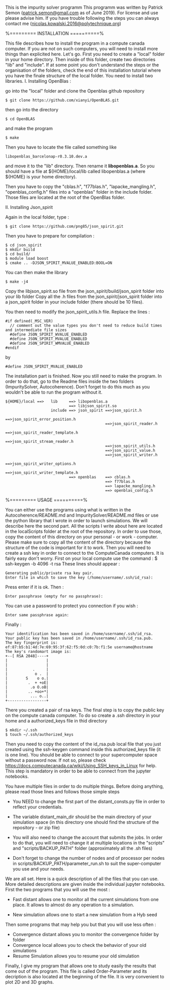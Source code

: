 This is the impurity solver programm
This programm was written by Patrick Semon (patrick.semon@gmail.com as of June 2019).
For license and use please advise him.
If you have trouble following the steps you can always contact me (nicolas.kowalski.2016@polytechnique.org) 

%========= INSTALLATION ==========%

This file describes how to install the program in a compute canada computer. If you are not on such computers, you will need to install more things than explicited here.
Let's go.
First you need to create a "local" folder in your home directory. Then inside of this folder, create two directories "lib" and "include".
If at some point you don't understand the steps or the organisation of the folders, check the end of this installation tutorial where you have the finale structure of the local folder.
You need to install two libraries.
I. Installing OpenBlas : 

go into the "local" folder and clone the Openblas github repository

	$ git clone https://github.com/xianyi/OpenBLAS.git

then go into the directory 

	$ cd OpenBLAS
	
and make the program

	$ make

Then you have to locate the file called something like 

	libopenblas_barcelonap-r0.3.10.dev.a 

and move it to the "lib" directory. Then rename it **libopenblas.a**.
So you should have a file at ${HOME}/local/lib called libopenblas.a (where ${HOME} is your home directory).

Then you have to copy the "cblas.h", "f77blas.h", "lapacke_mangling.h", "openblas_config.h" files into a "openblas" folder in the include folder.
Those files are located at the root of the OpenBlas folder.

II. Installing Json_spirit

Again in the local folder, type :

	$ git clone https://github.com/png85/json_spirit.git

Then you have to prepare for compilation : 

	$ cd json_spirit
	$ mkdir build
	$ cd build/
	$ module load boost
	$ cmake .. -DJSON_SPIRIT_MVALUE_ENABLED:BOOL=ON

You can then make the library

	$ make -j4

Copy the libjson_spirit.so file from the json_spirit/build/json_spirit folder into your lib folder
Copy all the .h files from the json_spirit/json_spirit folder into a json_spirit folder in your include folder (there should be 10 files).

You then need to modify the json_spirit_utils.h file. Replace the lines : 
	
	#if defined(_MSC_VER)
	  // comment out the value types you don't need to reduce build times and intermediate file sizes
	  #define JSON_SPIRIT_WVALUE_ENABLED
	  #define JSON_SPIRIT_MVALUE_ENABLED
	  #define JSON_SPIRIT_WMVALUE_ENABLED
	#endif

by 

	#define JSON_SPIRIT_MVALUE_ENABLED

The installation part is finished. Now you still need to make the program. In order to do that, go to the Readme files inside the two folders (ImpuritySolver, Autocoherence). Don't forget to do this much as you wouldn't be able to run the program without it.

	${HOME}/local ==>	lib 	==> libopenblas.a
								==>	libjson_spirit.so
						include ==> json_spirit ==>json_spirit.h
												==>json_spirit_error_position.h
												==>json_spirit_reader.h
												==>json_spirit_reader_template.h
												==>json_spirit_stream_reader.h
												==>json_spirit_utils.h
												==>json_spirit_value.h
												==>json_spirit_writer.h
												==>json_spirit_writer_options.h
												==>json_spirit_writer_template.h
								==> openblas 	==>	cblas.h
												==> f77blas.h 
												==> lapacke_mangling.h
												==> openblas_config.h

%========= USAGE ==========%

You can either use the programs using what is written in the Autocoherence/README.md and ImpuritySolver/README.md files or use the python library that I wrote in order to launch simulations. 
We will describe here the second part. 
All the scripts I write about here are located in the localScripts folder at the root of the repository. In order to use those, copy the content of this directory on your personal - or work - computer. Please make sure to copy all the content of the directory because the structure of the code is important for it to work.
Then you will need to create a ssh key in order to connect to the ComputeCanada computers. It is fairly easy don't worry.
First on your local compute use the command : 
$ ssh-keygen -b 4096 -t rsa
These lines should appear : 

	Generating public/private rsa key pair.
	Enter file in which to save the key (/home/username/.ssh/id_rsa):

Press enter if it is ok. Then :

	Enter passphrase (empty for no passphrase):

You can use a password to protect you connection if you wish : 

	Enter same passphrase again:

Finally : 

	Your identification has been saved in /home/username/.ssh/id_rsa.
	Your public key has been saved in /home/username/.ssh/id_rsa.pub.
	The key fingerprint is:
	ef:87:b5:b1:4d:7e:69:95:3f:62:f5:0d:c0:7b:f1:5e username@hostname
	The key's randomart image is:
	+--[ RSA 2048]----+
	|                 |
	|                 |
	|           .     |
	|            o .  |
	|        S    o o.|
	|         .  + +oE|
	|          .o O.oB|
	|         .. +oo+*|
	|          ... o..|
	+-----------------+

There you created a pair of rsa keys. 
The final step is to copy the public key on the compute canada computer. To do so create a .ssh directory in your home and a authorized_keys file in thid directory

	$ mkdir ~/.ssh
	$ touch ~/.ssh/authorized_keys

Then you need to copy the content of the id_rsa.pub local file that you just created using the ssh-keygen command inside this authorized_keys file (it is one line). You should be able to connect to your supercomputer space without a password now. If not so, please check https://docs.computecanada.ca/wiki/Using_SSH_keys_in_Linux for help. This step is mandatory in order to be able to connect from the jupyter notebooks.

You have multiple files in  order to do multiple things.
Before doing anything, please read those lines and follows those simple steps

* You NEED to change the first part of the distant_consts.py file in order to reflect your credentials. 

* The variable distant_main_dir should be the main directory of your simulation space (in this directory one should find the structure of the repository - or zip file)

* You will also need to change the account that submits the jobs. In order to do that, you will need to change it at multiple locations in the "scripts" and "scripts/BACKUP_PATH" folder (approximately all the .sh files)

* Don't forget to change the number of nodes and of processor per nodes in scripts/BACKUP_PATH/parameter_run.sh to suit the super-computer you use and your needs.

We are all set.
Here is a quick description of all the files that you can use. More detailed descriptions are given inside the individual jupyter notebooks.
First the two programs that you will use the most : 

* Fast distant allows one to monitor all the current simulations from one place. It allows to almost do any operation to a simulation.

* New simulation allows one to start a new simulation from a Hyb seed

Then some programs that may help you but that you will use less often : 

* Convergence distant allows you to monitor the convergence folder by folder
* Convergence local allows you to check the behavior of your old simulations
* Resume Simulation allows you to resume your old simulation

Finally, I give my program that allows one to study easily the results that come out of the program.
This file is called Order-Parameter and its decription is also located at the beginning of the file. It is very convenient to plot 2D and 3D graphs.



